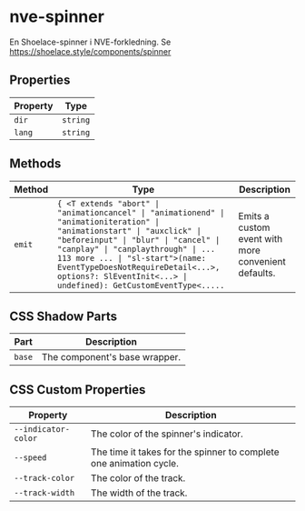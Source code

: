 # nve-spinner

En Shoelace-spinner i NVE-forkledning.
Se https://shoelace.style/components/spinner

## Properties

| Property | Type     |
|----------|----------|
| `dir`    | `string` |
| `lang`   | `string` |

## Methods

| Method | Type                                             | Description                                      |
|--------|--------------------------------------------------|--------------------------------------------------|
| `emit` | `{ <T extends "abort" \| "animationcancel" \| "animationend" \| "animationiteration" \| "animationstart" \| "auxclick" \| "beforeinput" \| "blur" \| "cancel" \| "canplay" \| "canplaythrough" \| ... 113 more ... \| "sl-start">(name: EventTypeDoesNotRequireDetail<...>, options?: SlEventInit<...> \| undefined): GetCustomEventType<.....` | Emits a custom event with more convenient defaults. |

## CSS Shadow Parts

| Part   | Description                   |
|--------|-------------------------------|
| `base` | The component's base wrapper. |

## CSS Custom Properties

| Property            | Description                                      |
|---------------------|--------------------------------------------------|
| `--indicator-color` | The color of the spinner's indicator.            |
| `--speed`           | The time it takes for the spinner to complete one animation cycle. |
| `--track-color`     | The color of the track.                          |
| `--track-width`     | The width of the track.                          |
